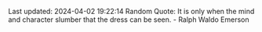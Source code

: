 Last updated: 2024-04-02 19:22:14
Random Quote: It is only when the mind and character slumber that the dress can be seen. - Ralph Waldo Emerson